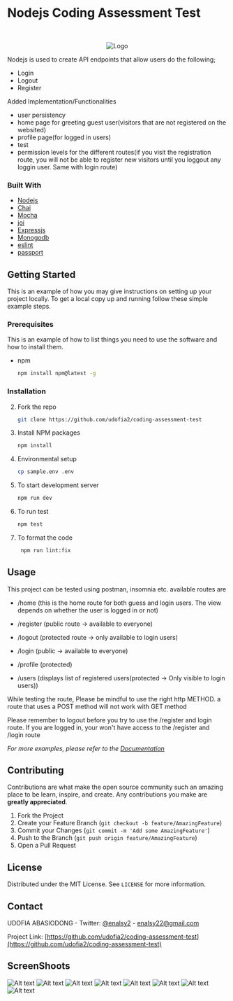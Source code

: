 
# Nodejs Coding Assessment Test

<br />
<p align="center">
  <a https://mypatricia.co/">
    <img src="./patricia.png" alt="Logo">
  </a>
</p>
Nodejs is used to create API endpoints that allow users do the following;

- Login
- Logout
- Register

Added Implementation/Functionalities

- user persistency
- home page for greeting guest user(visitors that are not registered on the websited)
- profile page(for logged in users)
- test
- permission levels for the different routes(if you visit the registration route, you will not be able to register new visitors until you loggout any loggin user. Same with login route)

### Built With

- [Nodejs](https://nodejs.org/en/)
- [Chai](https://www.chaijs.com/)
- [Mocha](https://mochajs.org/)
- [joi](https://joi.dev/api/)
- [Expressjs](https://expressjs.com)
- [Monogodb](https://www.mongodb.com/)
- [eslint](https://eslint.org/)
- [passport](http://www.passportjs.org/)

<!-- GETTING STARTED -->

## Getting Started

This is an example of how you may give instructions on setting up your project locally.
To get a local copy up and running follow these simple example steps.

### Prerequisites

This is an example of how to list things you need to use the software and how to install them.

- npm
  ```sh
  npm install npm@latest -g
  ```

### Installation

2. Fork the repo
   ```sh
   git clone https://github.com/udofia2/coding-assessment-test
   ```
3. Install NPM packages
   ```sh
   npm install
   ```
3. Environmental setup
   ```sh
   cp sample.env .env
   ```
3. To start development server
   ```sh
   npm run dev
   ```
3. To run test
   ```sh
   npm test
   ```
3. To format the code
   ```sh
    npm run lint:fix
   ```




## Usage

This project can be tested using postman, insomnia etc.
available routes are
* /home (this is the home route for both guess and login users. The view depends on whether the user is logged in or not)

* /register (public route -> available to everyone)

* /logout (protected route -> only available to login users)

* /login (public -> available to everyone)

* /profile (protected)

* /users (displays list of registered users(protected -> Only visible to login users))

While testing the route, Please be mindful to use the right http METHOD. a route that uses a POST method will not work with GET method

Please remember to logout before you try to use the /register and login route. If you are logged in, your won't have access to the /register and /login route



_For more examples, please refer to the [Documentation](https://documenter.getpostman.com/view/7592361/TzJphfHj)_

## Contributing

Contributions are what make the open source community such an amazing place to be learn, inspire, and create. Any contributions you make are **greatly appreciated**.

1. Fork the Project
2. Create your Feature Branch (`git checkout -b feature/AmazingFeature`)
3. Commit your Changes (`git commit -m 'Add some AmazingFeature'`)
4. Push to the Branch (`git push origin feature/AmazingFeature`)
5. Open a Pull Request


## License

Distributed under the MIT License. See `LICENSE` for more information.


## Contact

UDOFIA ABASIODONG - Twitter: [@enalsy2](https://twitter.com/enalsy2) - enalsy22@gmail.com

Project Link: [https://github.com/udofia2/coding-assessment-test](https://github.com/udofia2/coding-assessment-test)


## ScreenShoots
![Alt text](./screenshots/failed_login.png)
![Alt text](./screenshots/guess_home_route.png)
![Alt text](./screenshots/login_user_route.png)
![Alt text](./screenshots/logout_permission.png)
![Alt text](./screenshots/successful_login.png)
![Alt text](./screenshots/successful_registration.png)
![Alt text](./screenshots/users_route_available_on_login.png)
![Alt text](./screenshots/users_unavailable_to_guess.png)